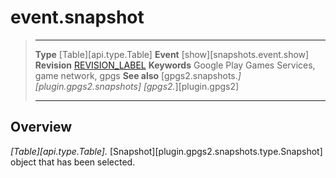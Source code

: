 # event.snapshot

> --------------------- ------------------------------------------------------------------------------------------
> __Type__              [Table][api.type.Table]
> __Event__             [show][snapshots.event.show]
> __Revision__          [REVISION_LABEL](REVISION_URL)
> __Keywords__          Google Play Games Services, game network, gpgs
> __See also__          [gpgs2.snapshots.*][plugin.gpgs2.snapshots]
>                       [gpgs2.*][plugin.gpgs2]
> --------------------- ------------------------------------------------------------------------------------------

## Overview

_[Table][api.type.Table]._ [Snapshot][plugin.gpgs2.snapshots.type.Snapshot] object that has been selected.